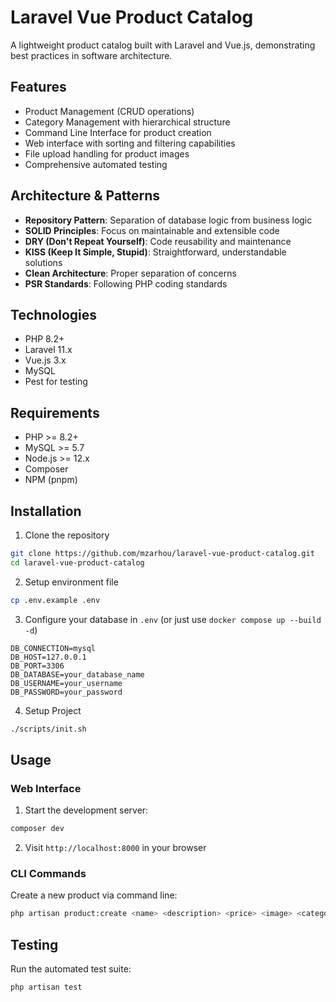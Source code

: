 # Laravel Vue Product Catalog

A lightweight product catalog built with Laravel and Vue.js, demonstrating best practices in software architecture.

## Features

- Product Management (CRUD operations)
- Category Management with hierarchical structure
- Command Line Interface for product creation
- Web interface with sorting and filtering capabilities
- File upload handling for product images
- Comprehensive automated testing

## Architecture & Patterns

- **Repository Pattern**: Separation of database logic from business logic
- **SOLID Principles**: Focus on maintainable and extensible code
- **DRY (Don't Repeat Yourself)**: Code reusability and maintenance
- **KISS (Keep It Simple, Stupid)**: Straightforward, understandable solutions
- **Clean Architecture**: Proper separation of concerns
- **PSR Standards**: Following PHP coding standards

## Technologies

- PHP 8.2+
- Laravel 11.x
- Vue.js 3.x
- MySQL
- Pest for testing

## Requirements

- PHP >= 8.2+
- MySQL >= 5.7
- Node.js >= 12.x
- Composer
- NPM (pnpm)

## Installation

1. Clone the repository
```bash
git clone https://github.com/mzarhou/laravel-vue-product-catalog.git
cd laravel-vue-product-catalog
```

2. Setup environment file
```bash
cp .env.example .env
```

3. Configure your database in `.env` (or just use ```docker compose up --build -d```)
```
DB_CONNECTION=mysql
DB_HOST=127.0.0.1
DB_PORT=3306
DB_DATABASE=your_database_name
DB_USERNAME=your_username
DB_PASSWORD=your_password
```

4. Setup Project
```bash
./scripts/init.sh
```
## Usage

### Web Interface

1. Start the development server:
```bash
composer dev
```

2. Visit `http://localhost:8000` in your browser

### CLI Commands

Create a new product via command line:
```bash
php artisan product:create <name> <description> <price> <image> <categories>...
```

## Testing

Run the automated test suite:
```bash
php artisan test
```
